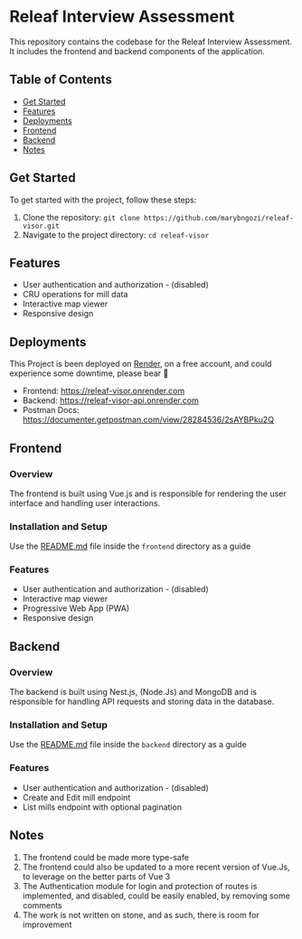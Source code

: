 # Releaf Interview Assessment

This repository contains the codebase for the Releaf Interview Assessment. It includes the frontend and backend components of the application.

## Table of Contents

- [Get Started](#get-started)
- [Features](#features)
- [Deployments](#deployments)
- [Frontend](#frontend)
- [Backend](#backend)
- [Notes](#notes)

## Get Started

To get started with the project, follow these steps:

1. Clone the repository: `git clone https://github.com/marybngozi/releaf-visor.git`
2. Navigate to the project directory: `cd releaf-visor`

## Features

- User authentication and authorization - (disabled)
- CRU operations for mill data
- Interactive map viewer
- Responsive design

## Deployments

This Project is been deployed on [Render](render.com), on a free account, and could experience some downtime, please bear 🥺

- Frontend: https://releaf-visor.onrender.com
- Backend: https://releaf-visor-api.onrender.com
- Postman Docs: https://documenter.getpostman.com/view/28284536/2sAYBPku2Q

## Frontend

### Overview

The frontend is built using Vue.js and is responsible for rendering the user interface and handling user interactions.

### Installation and Setup

Use the [README.md](frontend/README.md) file inside the `frontend` directory as a guide

### Features

- User authentication and authorization - (disabled)
- Interactive map viewer
- Progressive Web App (PWA)
- Responsive design

## Backend

### Overview

The backend is built using Nest.js, (Node.Js) and MongoDB and is responsible for handling API requests and storing data in the database.

### Installation and Setup

Use the [README.md](backend/README.md) file inside the `backend` directory as a guide

### Features

- User authentication and authorization - (disabled)
- Create and Edit mill endpoint
- List mills endpoint with optional pagination

## Notes

1. The frontend could be made more type-safe
2. The frontend could also be updated to a more recent version of Vue.Js, to leverage on the better parts of Vue 3
3. The Authentication module for login and protection of routes is implemented, and disabled, could be easily enabled, by removing some comments
4. The work is not written on stone, and as such, there is room for improvement
